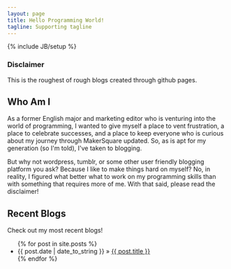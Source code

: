 ```yaml
---
layout: page
title: Hello Programming World!
tagline: Supporting tagline
---
```

{% include JB/setup %}

<h3>Disclaimer</h3>

This is the roughest of rough blogs created through github pages.

<h2> Who Am I </h2>

As a former English major and marketing editor who is venturing into the world of programming, I wanted to give myself a place to vent frustration, a place to celebrate successes, and a place to keep everyone who is curious about my journey through MakerSquare updated. So, as is apt for my generation (so I'm told), I've taken to blogging.

But why not wordpress, tumblr, or some other user friendly blogging platform you ask? Because I like to make things hard on myself? No, in reality, I figured what better what to work on my programming skills than with something that requires more of me. With that said, please read the disclaimer!

## Recent Blogs

Check out my most recent blogs!

<ul class="posts">
  {% for post in site.posts %}
    <li><span>{{ post.date | date_to_string }}</span> &raquo; <a href="{{ BASE_PATH }}{{ post.url }}">{{ post.title }}</a></li>
  {% endfor %}
</ul>




